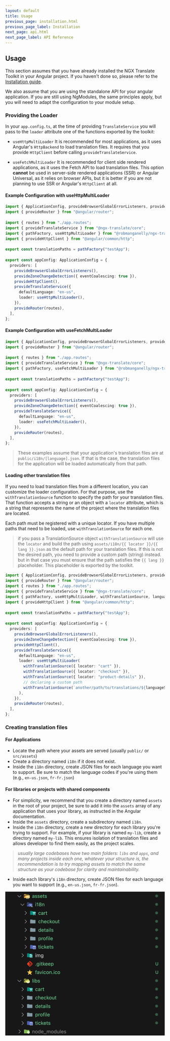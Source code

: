 ```yaml
---
layout: default
title: Usage
previous_page: installation.html
previous_page_label: Installation
next_page: api.html
next_page_label: API Reference
---
```


## Usage

This section assumes that you have already installed the NGX Translate Toolkit in your Angular project. If you haven't done so, please refer to the [Installation guide](installation.html).

We also assume that you are using the standalone API for your angular application. If you are still using NgModules, the same principles apply, but you will need to adapt the configuration to your module setup.

### Providing the Loader

In your `app.config.ts`, at the time of providing `TranslateService` you will pass to the `loader` attribute one of the functions exported by the toolkit:

- `useHttpMultiLoader` It is recommended for most applications, as it uses Angular's `HttpBackend` to load translation files. It requires that you provide `HttpClient` before calling `provideTranslateService`.

- `useFetchMultiLoader` It is recommended for client side rendered applications, as it uses the Fetch API to load translation files. This option **cannot** be used in server-side rendered applications (SSR) or Angular Universal, as it relies on browser APIs, but it is better if you are not planning to use SSR or Angular's `HttpClient` at all.

#### Example Configuration with useHttpMultiLoader

```typescript
import { ApplicationConfig, provideBrowserGlobalErrorListeners, provideZoneChangeDetection } from "@angular/core";
import { provideRouter } from "@angular/router";

import { routes } from "./app.routes";
import { provideTranslateService } from "@ngx-translate/core";
import { pathFactory, useHttpMultiLoader } from "@robmanganelly/ngx-translate-toolkit";
import { provideHttpClient } from "@angular/common/http";

export const translationPaths = pathFactory("testApp");

export const appConfig: ApplicationConfig = {
  providers: [
    provideBrowserGlobalErrorListeners(),
    provideZoneChangeDetection({ eventCoalescing: true }),
    provideHttpClient(),
    provideTranslateService({
      defaultLanguage: "en-us",
      loader: useHttpMultiLoader(),
    }),
    provideRouter(routes),
  ],
};
```

#### Example Configuration with useFetchMultiLoader

```typescript
import { ApplicationConfig, provideBrowserGlobalErrorListeners, provideZoneChangeDetection } from "@angular/core";
import { provideRouter } from "@angular/router";

import { routes } from "./app.routes";
import { provideTranslateService } from "@ngx-translate/core";
import { pathFactory, useFetchMultiLoader } from "@robmanganelly/ngx-translate-toolkit";

export const translationPaths = pathFactory("testApp");

export const appConfig: ApplicationConfig = {
  providers: [
    provideBrowserGlobalErrorListeners(),
    provideZoneChangeDetection({ eventCoalescing: true }),
    provideTranslateService({
      defaultLanguage: "en-us",
      loader: useFetchMultiLoader(),
    }),
    provideRouter(routes),
  ],
};
```

> These examples assume that your application's translation files are at `public/i18n/[language].json`. If that is the case, the translation files for the application will be loaded automatically from that path.

#### Loading other translation files

If you need to load translation files from a different location, you can customize the loader configuration. For that purpose, use the `withTranslationSource` function to specify the path for your translation files.
That function accepts a string or an object with a `locator` attribute, which is a string that represents the name of the project where the translation files are located.

Each path must be registered with a unique locator. If you have multiple paths that need to be loaded, use `withTranslationSource` for each one.

> if you pass a TranslationSource object `withTranslationSource` will use the `locator` and build the path using `assets/i18n/{{ locator }}/{{ lang }}.json` as the default path for your translation files. If this is not the desired path, you need to provide a custom path (string) instead. but in that case you must ensure that the path satisfies the `{{ lang }}` placeholder. This placeholder is exported by the toolkit.

```typescript
import { ApplicationConfig, provideBrowserGlobalErrorListeners, provideZoneChangeDetection } from "@angular/core";
import { provideRouter } from "@angular/router";
import { routes } from "./app.routes";
import { provideTranslateService } from "@ngx-translate/core";
import { pathFactory, useHttpMultiLoader, withTranslationSource, languageSourcePlaceholder } from "@robmanganelly/ngx-translate-toolkit";
import { provideHttpClient } from "@angular/common/http";

export const translationPaths = pathFactory("testApp");

export const appConfig: ApplicationConfig = {
  providers: [
    provideBrowserGlobalErrorListeners(),
    provideZoneChangeDetection({ eventCoalescing: true }),
    provideHttpClient(),
    provideTranslateService({
      defaultLanguage: "en-us",
      loader: useHttpMultiLoader(
        withTranslationSource({ locator: "cart" }),
        withTranslationSource({ locator: "checkout" }),
        withTranslationSource({ locator: "product-details" }),
        // declaring a custom path
        withTranslationSource(`another/path/to/translations/${languageSourcePlaceholder}.json`)
      ),
    }),
    provideRouter(routes),
  ],
};
```

### Creating translation files

#### For Applications

- Locate the path where your assets are served (usually `public/` or `src/assets`)
- Create a directory named `i18n` if it does not exist.
- Inside the `i18n` directory, create JSON files for each language you want to support. Be sure to match the language codes if you're using them (e.g., `en-us.json`, `fr-fr.json`)

#### For libraries or projects with shared components

- For simplicity, we recommend that you create a directory named `assets` in the root of your project, be sure to add it into the `assets` array of any application that uses your library, as instructed in the Angular documentation.
- Inside the `assets` directory, create a subdirectory named `i18n`.
- Inside the `i18n` directory, create a new directory for each library you're trying to support. For example, if your library is named `my-lib`, create a directory named `my-lib`. This ensures isolation of translation files and allows developer to find them easily, as the project scales.

> _usually large codebases have two main folders: `libs` and `apps`, and many projects inside each one, whatever your structure is, the recommendation is to try mapping assets to match the same structure as your codebase for clarity and maintainability._

- Inside each library's `i18n` directory, create JSON files for each language you want to support (e.g., `en-us.json`, `fr-fr.json`).

![Directory Structure](./assets/i18n_structure.png)
